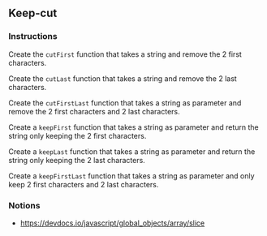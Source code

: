 ## Keep-cut

### Instructions

Create the `cutFirst` function that takes a string
and remove the 2 first characters.

Create the `cutLast` function that takes a string
and remove the 2 last characters.

Create the `cutFirstLast` function that takes a string as parameter
and remove the 2 first characters and 2 last characters.

Create a `keepFirst` function that takes a string as parameter
and return the string only keeping the 2 first characters.

Create a `keepLast` function that takes a string as parameter
and return the string only keeping the 2 last characters.

Create a `keepFirstLast` function that takes a string as parameter
and only keep 2 first characters and 2 last characters.


### Notions

- https://devdocs.io/javascript/global_objects/array/slice